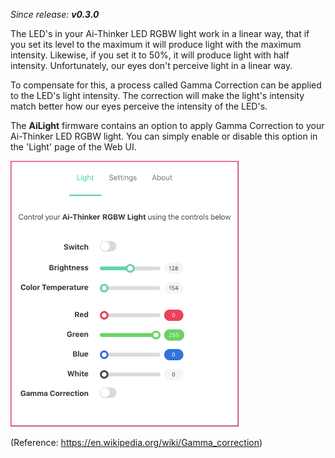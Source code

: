 _Since release: **v0.3.0**_

The LED's in your Ai-Thinker LED RGBW light work in a linear way, that if you set its level to the maximum it will produce light with the maximum intensity. Likewise, if you set it to 50%, it will produce light with half intensity. Unfortunately, our eyes don't perceive light in a linear way.

To compensate for this, a process called Gamma Correction can be applied to the LED's light intensity. The correction will make the light's intensity match better how our eyes perceive the intensity of the LED's.

The **AiLight** firmware contains an option to apply Gamma Correction to your Ai-Thinker LED RGBW light. You can simply enable or disable this option in the 'Light' page of the Web UI.

![AiLight - Light Controls](images/ailight_light.png)

(Reference: <https://en.wikipedia.org/wiki/Gamma_correction>)
